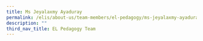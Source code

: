 ```yaml
---
title: Ms Jeyalaxmy Ayaduray
permalink: /elis/about-us/team-members/el-pedagogy/ms-jeyalaxmy-ayaduray/
description: ""
third_nav_title: EL Pedagogy Team
---
```

